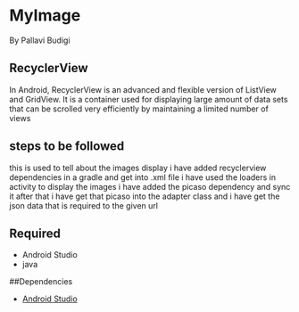 # MyImage
By Pallavi Budigi

## RecyclerView
In Android, RecyclerView is an advanced and flexible version of ListView and GridView. It is a container used for displaying large amount of data sets that can be scrolled very efficiently by maintaining a limited number of views

## steps to be followed
this is used to tell about the images display
i have added recyclerview dependencies in a gradle 
and get into .xml file
i have used the loaders in activity
to display the images i have added the 
picaso dependency and sync it
after that i have get that picaso into 
the adapter class
and i have get the json data that is required to
the given url
## Required
 * Android Studio
 * java
 
##Dependencies
* [Android Studio](https://developer.android.com/studio/install)

 
